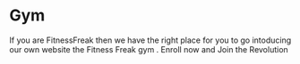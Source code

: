 # Gym
If you are FitnessFreak then we have the right place for you to go intoducing our own website the Fitness Freak gym . Enroll now and Join the Revolution 
